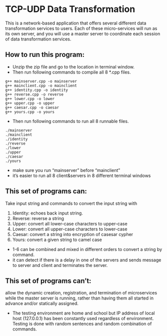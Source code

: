 # TCP-UDP Data Transformation
This is a network-based application that offers several different data transformation services to users. Each of these micro-services will run as its own server, and you will use a master server to coordinate each session of data transformation services.

## How to run this program:
* Unzip the zip file and go to the location in terminal window.
* Then run following commands to compile all 8 *.cpp files.
```
g++ mainserver.cpp -o mainserver
g++ mainclient.cpp -o mainclient
g++ identity.cpp -o identity
g++ reverse.cpp -o reverse
g++ lower.cpp -o lower
g++ upper.cpp -o upper
g++ caesar.cpp -o caesar
g++ yours.cpp -o yours
```
* Then run following commands to run all 8 runnable files.
```
./mainserver
./mainclient
./identity
./reverse
./lower
./upper
./caesar
./yours
```

* make sure you run “mainserver” before “mainclient”
* it’s easier to run all 8 client&servers in 8 different terminal windows

## This set of programs can:
Take input string and commands to convert the input string with
1. Identity: echoes back input string.
2. Reverse: reverse a string
3. Upper: convert all lower-case characters to upper-case
4. Lower: convert all upper-case characters to lower-case
5. Caesar: convert a string into encryption of casesar cypher
6. Yours: convert a given string to camel case
* 1-6 can be combined and mixed in different orders to convert a string by command.
* it can detect if there is a delay in one of the servers and sends message to server and client and terminates the server.

## This set of programs can’t:
allow the dynamic creation, registration, and termination of microservices
while the master server is running, rather than having them all
started in advance and/or statically assigned.

* The testing environment are home and school but IP address of local host (127.0.0.1) has been constantly used regardless of environment. Testing is done with random sentences and random combination of commands.